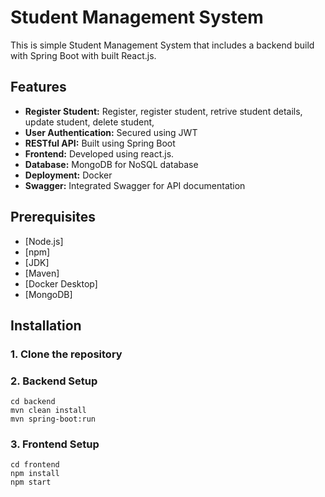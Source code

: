 # Student Management System

This is simple Student Management System that includes a backend build with Spring Boot with built React.js.

## Features

 - **Register Student:** Register, register student, retrive student details, update student, delete student,
 - **User Authentication:** Secured using JWT
 - **RESTful API:** Built using Spring Boot
 - **Frontend:** Developed using react.js.
 - **Database:** MongoDB for NoSQL database
 - **Deployment:** Docker
 - **Swagger:** Integrated Swagger for API documentation

## Prerequisites

 - [Node.js]
 - [npm]
 - [JDK]
 - [Maven]
 - [Docker Desktop]
 - [MongoDB]

## Installation 
  
### 1. Clone the repository

### 2. Backend Setup
    cd backend
    mvn clean install
    mvn spring-boot:run

### 3. Frontend Setup
    cd frontend
    npm install
    npm start
    
